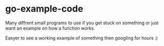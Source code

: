 # go-example-code
Many diffrent small programs to use if you get stuck on something or just want an example on how a function works.

Easyer to see a working example of something then googling for hours :)
